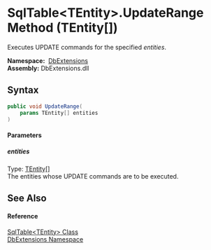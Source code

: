 SqlTable&lt;TEntity>.UpdateRange Method (TEntity[])
===================================================
Executes UPDATE commands for the specified *entities*.

  **Namespace:**  [DbExtensions][1]  
  **Assembly:** DbExtensions.dll

Syntax
------

```csharp
public void UpdateRange(
	params TEntity[] entities
)
```

#### Parameters

##### *entities*
Type: [TEntity][2][]  
The entities whose UPDATE commands are to be executed.


See Also
--------

#### Reference
[SqlTable&lt;TEntity> Class][2]  
[DbExtensions Namespace][1]  

[1]: ../README.md
[2]: README.md